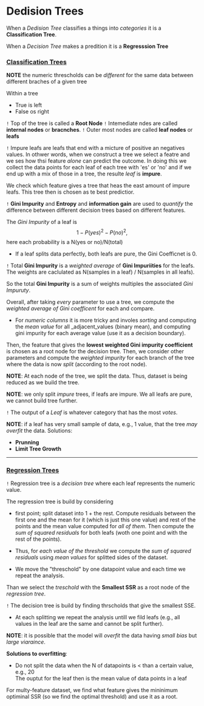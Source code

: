 # Dedision Trees

When a _Dedision Tree_ classifies a things into _categories_ it is a __Classification Tree__.

When a _Decision Tree_ makes a predition it is a __Regresssion Tree__

### [Classification Trees](https://www.youtube.com/watch?v=_L39rN6gz7Y&ab_channel=StatQuestwithJoshStarmer)

__NOTE__ the numeric threscholds can be _different_ for the same data between different braches of a given tree

Within a tree 
- True is left 
- False os right

`!` Top of the tree is called a __Root Node__ 
`!` Intemediate ndes are called __internal nodes__ or __bracnches__. 
`!` Outer most nodes are called __leaf nodes__ or __leafs__

`!` Impure leafs are leafs that end with a micture of positive an negatives values. In othwer words, when we construct a tree we select a featre and we ses how thsi feature _alone_ can predict the outcome. In doing this we collect the data points for each leaf of each tree with 'es' or 'no' and if we end up with a mix of those in a tree, the resulte _leaf_ is __impure__. 

We check which feature gives a tree that heas the east amount of impure leafs. This tree then is chosen as te best predictior. 

`!` __Gini Impurity__ and __Entropy__ and __information gain__ are used to _quantify_ the difference between different decision trees based on different features.

The _Gini Impurity_ of a leaf is 
$$
1 - P(yes)^2 - P(no)^2, 
$$
here each probability is a N(yes or no)/N(total)

- If a leaf splits data perfectly, both leafs are pure, the Gini Coefficnet is 0. 

`!` Total __Gini Impurity__ is a _weighted average_ of __Gini Impuriities__ for the leafs.  
The weights are caclulated as N(samples in a leaf) / N(samples in all leafs). 


So the total __Gini Impurity__ is a sum of weights multiples the associated _Gini Impuruty_.  

Overall, after taking _every_ parameter to use a tree, we compute the _weighted average of Gini coefficent_ for each and compare. 
- For _numeric columns_ it is more tricky and involes _sorting_ and computing the _mean value_ for all _adjacent_values (binary mean), and computing gini impurity for each average value (use it as a decision boundary). 

Then, the feature that gives the __lowest weighted Gini impurity coefficient__ is chosen as a root node for the decision tree. Then, we consider other parameters and compute the _weighted impurity_ for each branch of the tree where the data is now _split_ (according to the root node). 

__NOTE__: At each node of the tree, we split the data. Thus, dataset is being reduced as we build the tree. 

__NOTE__: we only split _impure_ trees, if leafs are impure. We all leafs are pure, we cannot build tree further. 

`!` The output of a _Leaf_ is whatever category that has the most _votes_. 

__NOTE__: if a leaf has very small sample of data, e.g., 1 value, that the tree _may overfit_ the data. Solutions:
- __Prunning__
- __Limit Tree Growth__

---

### [Regression Trees](https://www.youtube.com/watch?v=g9c66TUylZ4)

`!` Regression tree is a _decision tree_ where each leaf represents the numeric value.  

The regression tree is build by considering 
- first point; split dataset into 1 + the rest. Compute residuals between the first one and the mean for it (which is just this one value) and rest of the points and the mean value computed for _all of them_. Then compute the _sum of squared residuals_ for both leafs (woth one point and with the rest of the points). 

- Thus, for _each value of the threshold_ we compute the _sum of squared residuals_ using _mean values_ for splitted sides of the dataset. 

- We move the "threschold" by one datapoint value and each time we repeat the analysis. 

Than we select the _treschold_ with the __Smallest SSR__ as a root node of the _regression tree_.  

`!` The decision tree is build by finding thrscholds that give the smallest SSE.

- At each splitting we repeat the analysis untill we fild leafs (e.g., all values in the leaf are the same and cannot be split further). 

__NOTE__: it is possible that the model will _overfit_ the data having _small bias_ but _large viaraince_.  

__Solutions to overfitting__:
- Do not split the data when the N of datapoints is < than a certain value, e.g., 20  
The ouptut for the leaf then is the mean value of data points in a leaf

For multy-feature dataset, we find what feature gives the mininimum optiminal SSR (so we find the optimal threshold) and use it as a root. 
